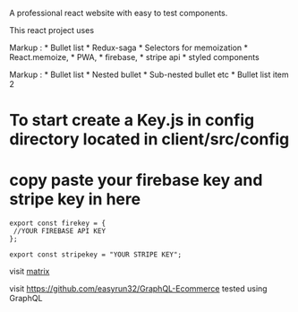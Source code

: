 A professional react website with easy to test components. 

This react project uses

Markup : * Bullet list
         * Redux-saga
         * Selectors for memoization
         * React.memoize,
         * PWA,
         * firebase,
         * stripe api
         * styled components
         
Markup : * Bullet list
              * Nested bullet
                  * Sub-nested bullet etc
          * Bullet list item 2





# To start create a Key.js in config directory located in client/src/config

# copy paste your firebase key and stripe key in here

```
export const firekey = {
 //YOUR FIREBASE API KEY
};

export const stripekey = "YOUR STRIPE KEY";
```
visit [matrix](https://matrixx-live.herokuapp.com/)

visit https://github.com/easyrun32/GraphQL-Ecommerce 
tested using GraphQL





